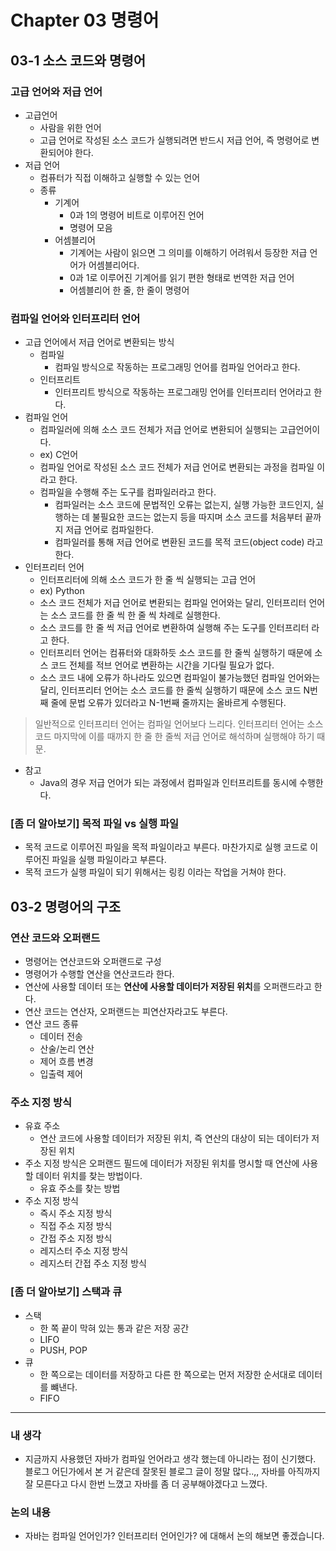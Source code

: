# **Chapter 03 명령어**

## 03-1 소스 코드와 명령어

### 고급 언어와 저급 언어

- 고급언어
    - 사람을 위한 언어
    - 고급 언어로 작성된 소스 코드가 실행되려면 반드시 저급 언어, 즉 명령어로 변환되어야 한다.
- 저급 언어
    - 컴퓨터가 직접 이해하고 실행할 수 있는 언어
    - 종류
        - 기계어
            - 0과 1의 명령어 비트로 이루어진 언어
            - 명령어 모음
        - 어셈블리어
            - 기계어는 사람이 읽으면 그 의미를 이해하기 어려워서 등장한 저급 언어가 어셈블리어다.
            - 0과 1로 이루어진 기계어를 읽기 편한 형태로 번역한 저급 언어
            - 어셈블리어 한 줄, 한 줄이 명령어

### 컴파일 언어와 인터프리터 언어

- 고급 언어에서 저급 언어로 변환되는 방식
    - 컴파일
        - 컴파일 방식으로 작동하는 프로그래밍 언어를 컴파일 언어라고 한다.
    - 인터프리트
        - 인터프리트 방식으로 작동하는 프로그래밍 언어를 인터프리터 언어라고 한다.
- 컴파일 언어
    - 컴파일러에 의해 소스 코드 전체가 저급 언어로 변환되어 실행되는 고급언어이다.
    - ex) C언어
    - 컴파일 언어로 작성된 소스 코드 전체가 저급 언어로 변환되는 과정을 컴파일 이라고 한다.
    - 컴파일을 수행해 주는 도구를 컴파일러라고 한다.
        - 컴파일러는 소스 코드에 문법적인 오류는 없는지, 실행 가능한 코드인지, 실행하는 데 불필요한 코드는 없는지 등을 따지며 소스 코드를 처음부터 끝까지 저급 언어로 컴파일한다.
        - 컴파일러를 통해 저급 언어로 변환된 코드를 목적 코드(object code) 라고 한다.
- 인터프리터 언어
    - 인터프리터에 의해 소스 코드가 한 줄 씩 실행되는 고급 언어
    - ex) Python
    - 소스 코드 전체가 저급 언어로 변환되는 컴파일 언어와는 달리, 인터프리터 언어는 소스 코드를 한 줄 씩 한 줄 씩 차례로 실행한다.
    - 소스 코드를 한 줄 씩 저급 언어로 변환하여 실행해 주는 도구를 인터프리터 라고 한다.
    - 인터프리터 언어는 컴퓨터와 대화하듯 소스 코드를 한 줄씩 실행하기 때문에 소스 코드 전체를 적브 언어로 변환하는 시간을 기다릴 필요가 없다.
    - 소스 코드 내에 오류가 하나라도 있으면 컴파일이 불가능했던 컴파일 언어와는 달리, 인터프리터 언어는 소스 코드를 한 줄씩 실행하기 때문에 소스 코드 N번째 줄에 문법 오류가 있더라고 N-1번째 줄까지는 올바르게 수행된다.

> 일반적으로 인터프리터 언어는 컴파일 언어보다 느리다. 인터프리터 언어는 소스 코드 마지막에 이를 때까지 한 줄 한 줄씩 저급 언어로 해석하며 실행해야 하기 때문.
>
- 참고
    - Java의 경우 저급 언어가 되는 과정에서 컴파일과 인터프리트를 동시에 수행한다.

### [좀 더 알아보기] 목적 파일 vs 실행 파일

- 목적 코드로 이루어진 파일을 목적 파일이라고 부른다. 마찬가지로 실행 코드로 이루어진 파일을 실행 파일이라고 부른다.
- 목적 코드가 실행 파일이 되기 위해서는 링킹 이라는 작업을 거쳐야 한다.

## 03-2 명령어의 구조

### 연산 코드와 오퍼랜드

- 명령어는 연산코드와 오퍼랜드로 구성
- 명령어가 수행할 연산을 연산코드라 한다.
- 연산에 사용할 데이터 또는 **연산에 사용할 데이터가 저장된 위치**를 오퍼랜드라고 한다.
- 연산 코드는 연산자, 오퍼랜드는 피연산자라고도 부른다.
- 연산 코드 종류
    - 데이터 전송
    - 산술/논리 연산
    - 제어 흐름 변경
    - 입출력 제어

### 주소 지정 방식

- 유효 주소
    - 연산 코드에 사용할 데이터가 저장된 위치, 즉 연산의 대상이 되는 데이터가 저장된 위치
- 주소 지정 방식은 오퍼랜드 필드에 데이터가 저장된 위치를 명시할 때 연산에 사용할 데이터 위치를 찾는 방법이다.
    - 유효 주소를 찾는 방법
- 주소 지정 방식
    - 즉시 주소 지정 방식
    - 직접 주소 지정 방식
    - 간접 주소 지정 방식
    - 레지스터 주소 지정 방식
    - 레지스터 간접 주소 지정 방식

### [좀 더 알아보기] 스택과 큐

- 스택
    - 한 쪽 끝이 막혀 있는 통과 같은 저장 공간
    - LIFO
    - PUSH, POP
- 큐
    - 한 쪽으로는 데이터를 저장하고 다른 한 쪽으로는 먼저 저장한 순서대로 데이터를 뺴낸다.
    - FIFO


---

### 내 생각
- 지금까지 사용했던 자바가 컴파일 언어라고 생각 했는데 아니라는 점이 신기했다. 블로그 어딘가에서 본 거 같은데 잘못된 블로그 글이 정말 많다..,, 자바를 아직까지 잘 모른다고 다시 한번 느꼈고 자바를 좀 더 공부해야겠다고 느꼈다. 

### 논의 내용
- 자바는 컴파일 언어인가? 인터프리터 언어인가? 에 대해서 논의 해보면 좋겠습니다.